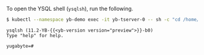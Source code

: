 <!--
+++
private = true
+++
-->

To open the YSQL shell (`ysqlsh`), run the following.

```sh
$ kubectl --namespace yb-demo exec -it yb-tserver-0 -- sh -c "cd /home/yugabyte && ysqlsh -h yb-tserver-0 --echo-queries"
```

```output
ysqlsh (11.2-YB-{{<yb-version version="preview">}}-b0)
Type "help" for help.

yugabyte=#
```
